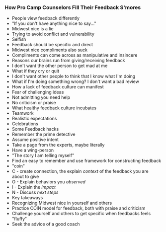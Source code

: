 ### How Pro Camp Counselors Fill Their Feedback S'mores
* People view feedback differently
* "If you don't have anything nice to say..."
 * Midwest nice is a lie
  * Trying to avoid conflict and vulnerability
  * Selfish
 * Feedback should be specific and direct
 * Midwest nice compliments also suck
  * Compliments can come across as manipulative and insincere
* Reasons our brains run from giving/receiving feedback
 * I don't want the other person to get mad at me
 * What if they cry or quit
 * I don't want other people to think that I know what I'm doing
 * What if I'm doing something wrong? I don't want a bad review
* How a lack of feedback culture can manifest
 * Fear of challenging ideas
 * Not admitting you need help
 * No criticism or praise
* What healthy feedback culture incubates
 * Teamwork
 * Realistic expectations
 * Celebrations
* Some Feedback hacks
 * Remember the prime detective
  * Assume positive intent
 * Take a page from the experts, maybe literally
 * Have a wing-person
 * "The story I am telling myself"
 * Find an easy to remember and use framework for constructing feedback
  * "coin"
   * C - create connection, the explain *context* of the feedback you are about to give
   * O - Explain behaviors you *observed*
   * I - Explain the *impact*
   * N - Discuss *next steps*
* Key takeaways
 * Recognizing Midwest nice in yourself and others
 * Practice COIN model for feedback, both with praise and criticism
 * Challenge yourself and others to get specific when feedbacks feels "fluffy"
 * Seek the advice of a good coach
